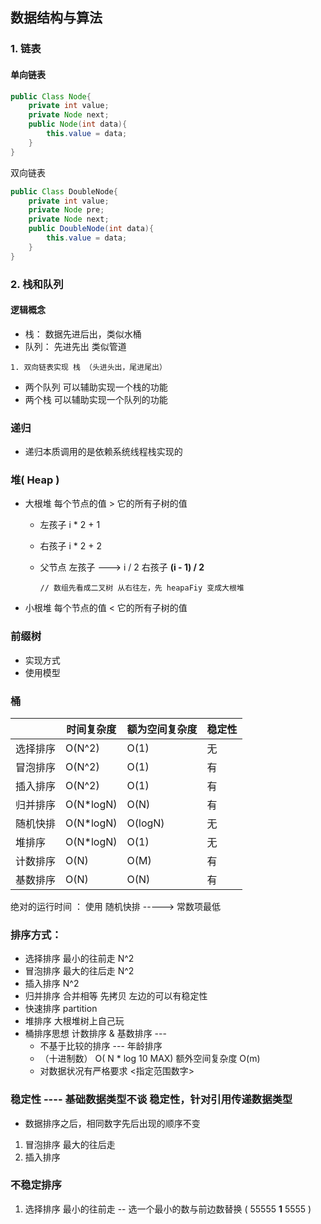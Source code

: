## 数据结构与算法

### 1. 链表

#### 单向链表

```java
public Class Node{
	private int value;
	private Node next;
	public Node(int data){
		this.value = data; 
	}
}
```

双向链表

```java
public Class DoubleNode{
	private int value;
	private Node pre;
	private Node next;
	public DoubleNode(int data){
		this.value = data; 
	}
}
```

### 2. 栈和队列

#### 逻辑概念

- 栈： 数据先进后出，类似水桶
- 队列： 先进先出 类似管道

```
1. 双向链表实现 栈 （头进头出，尾进尾出）
```

- 两个队列 可以辅助实现一个栈的功能
- 两个栈 可以辅助实现一个队列的功能

### 递归

- 递归本质调用的是依赖系统线程栈实现的

### 堆( Heap )

- 大根堆 每个节点的值 > 它的所有子树的值 

  - 左孩子 i * 2 + 1

  - 右孩子 i * 2 + 2

  - 父节点  左孩子 ---> i / 2  右孩子 **(i - 1) / 2**

    ```
    // 数组先看成二叉树 从右往左，先 heapaFiy 变成大根堆
    ```

    

- 小根堆 每个节点的值 < 它的所有子树的值

### 前缀树

- 实现方式
- 使用模型

### 桶



|          | 时间复杂度 | 额为空间复杂度 | 稳定性 |
| -------- | ---------- | -------------- | ------ |
| 选择排序 | O(N^2)     | O(1)           | 无     |
| 冒泡排序 | O(N^2)     | O(1)           | 有     |
| 插入排序 | O(N^2)     | O(1)           | 有     |
| 归并排序 | O(N*logN)  | O(N)           | 有     |
| 随机快排 | O(N*logN)  | O(logN)        | 无     |
| 堆排序   | O(N*logN)  | O(1)           | 无     |
| 计数排序 | O(N)       | O(M)           | 有     |
| 基数排序 | O(N)       | O(N)           | 有     |



绝对的运行时间 ： 使用 随机快排 ----->  常数项最低



### 排序方式：

- 选择排序  最小的往前走  N^2
- 冒泡排序   最大的往后走  N^2
- 插入排序   N^2
- 归并排序  合并相等 先拷贝 左边的可以有稳定性
- 快速排序 partition
- 堆排序 大根堆树上自己玩
- 桶排序思想 计数排序 & 基数排序 --- 
  -  不基于比较的排序 --- 年龄排序
  -  （十进制数） O( N * log 10 MAX)  额外空间复杂度 O(m)
  -  对数据状况有严格要求 <指定范围数字>

### 稳定性  ---- 基础数据类型不谈 稳定性，针对引用传递数据类型

- 数据排序之后，相同数字先后出现的顺序不变

1. 冒泡排序   最大的往后走
2. 插入排序  

### 不稳定排序

1. 选择排序  最小的往前走 --  选一个最小的数与前边数替换   (  55555 **1** 5555 )   